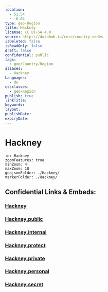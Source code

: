 ```yaml
---
location:
  - 51.54
  - -0.04
type: geo-Region
title: Hackney
license: CC BY-SA 4.0
source: https://datahub.io/core/country-codes
isDeleted: false
isReadOnly: false
draft: false
confidential: public
tags:
  - geo/Country/Region
aliases:
  - Hackney
Languages:
  - de
cssclasses:
  - geo-Region
publish: true
linkTitle:
keywords:
layout:
publishDate:
expiryDate:
---
```


# Hackney

```leaflet
id: Hackney
zoomFeatures: true 
minZoom: 4 
maxZoom: 18
geojsonFolder: ./Hackney/
markerFolder: ./Hackney/
```


## Confidential Links & Embeds: 

### [Hackney](/_Standards/Earth/Continent/Europe/Europe~North/UK/England/Regions~England/London,Greater/cities~GreaterLondon/Hackney.md) 

### [Hackney.public](/_public/Earth/Continent/Europe/Europe~North/UK/England/Regions~England/London,Greater/cities~GreaterLondon/Hackney.public.md) 

### [Hackney.internal](/_internal/Earth/Continent/Europe/Europe~North/UK/England/Regions~England/London,Greater/cities~GreaterLondon/Hackney.internal.md) 

### [Hackney.protect](/_protect/Earth/Continent/Europe/Europe~North/UK/England/Regions~England/London,Greater/cities~GreaterLondon/Hackney.protect.md) 

### [Hackney.private](/_private/Earth/Continent/Europe/Europe~North/UK/England/Regions~England/London,Greater/cities~GreaterLondon/Hackney.private.md) 

### [Hackney.personal](/_personal/Earth/Continent/Europe/Europe~North/UK/England/Regions~England/London,Greater/cities~GreaterLondon/Hackney.personal.md) 

### [Hackney.secret](/_secret/Earth/Continent/Europe/Europe~North/UK/England/Regions~England/London,Greater/cities~GreaterLondon/Hackney.secret.md)

